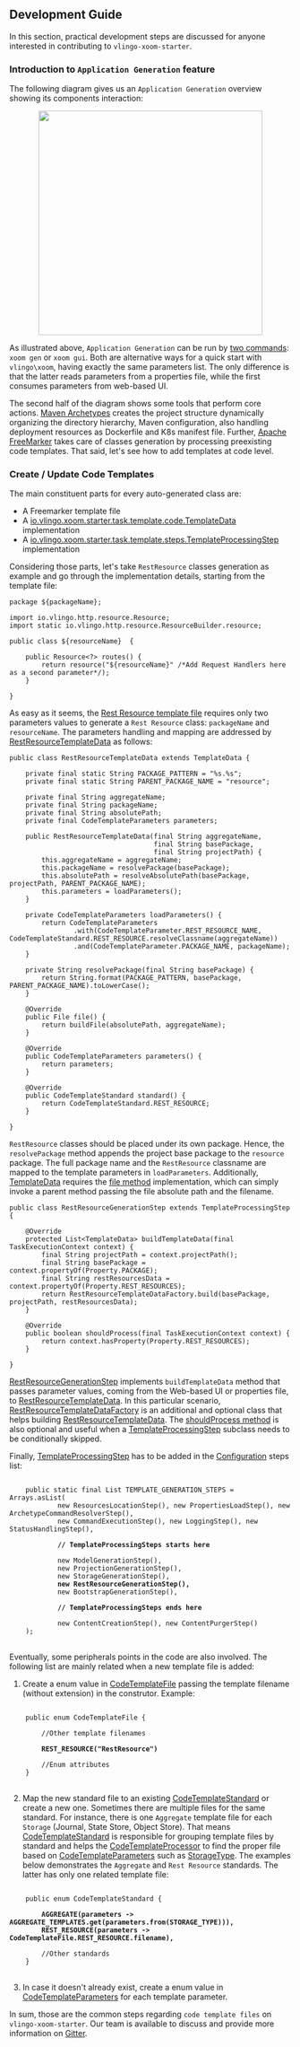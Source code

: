 ## Development Guide

In this section, practical development steps are discussed for anyone interested in contributing to `vlingo-xoom-starter`. 

### Introduction to `Application Generation` feature
     
The following diagram gives us an `Application Generation` overview showing its components interaction:

<p align="center">
    <img src="https://github.com/vlingo/vlingo-xoom-starter/blob/documentation/docs/raw-proj-gen-diagram.png" height="400" />
</p>

As illustrated above, `Application Generation` can be run by [two commands](https://github.com/vlingo/vlingo-xoom-starter/blob/documentation/README.md#application-generation): `xoom gen` or `xoom gui`. Both are alternative ways for a quick start with `vlingo\xoom`, having exactly the same parameters list. The only difference is that the latter reads parameters from a properties file, while the first consumes parameters from web-based UI.

The second half of the diagram shows some tools that perform core actions. [Maven Archetypes](https://maven.apache.org/guides/introduction/introduction-to-archetypes.html) creates the project structure dynamically organizing the directory hierarchy, Maven configuration, also handling  deployment resources as Dockerfile and K8s manifest file. Further, [Apache FreeMarker](https://freemarker.apache.org/) takes care of classes generation by processing preexisting code templates. That said, let's see how to add templates at code level.

### Create / Update Code Templates

The main constituent parts for every auto-generated class are: 
* A Freemarker template file
* A [io.vlingo.xoom.starter.task.template.code.TemplateData](https://github.com/vlingo/vlingo-xoom-starter/blob/master/src/main/java/io/vlingo/xoom/starter/task/template/code/TemplateData.java) implementation
* A [io.vlingo.xoom.starter.task.template.steps.TemplateProcessingStep](https://github.com/vlingo/vlingo-xoom-starter/blob/master/src/main/java/io/vlingo/xoom/starter/task/template/steps/TemplateProcessingStep.java) implementation

Considering those parts, let's take `RestResource` classes generation as example and go through the implementation details, starting from the template file:

```
package ${packageName};

import io.vlingo.http.resource.Resource;
import static io.vlingo.http.resource.ResourceBuilder.resource;

public class ${resourceName}  {

    public Resource<?> routes() {
        return resource("${resourceName}" /*Add Request Handlers here as a second parameter*/);
    }

}
```

As easy as it seems, the [Rest Resource template file](https://github.com/vlingo/vlingo-xoom-starter/blob/master/src/main/resources/codegen/RestResource.ftl) requires only two parameters values to generate a `Rest Resource` class: `packageName` and `resourceName`. The parameters handling and mapping are addressed by [RestResourceTemplateData](https://github.com/vlingo/vlingo-xoom-starter/blob/master/src/main/java/io/vlingo/xoom/starter/task/template/code/resource/RestResourceTemplateData.java) as follows:  

```
public class RestResourceTemplateData extends TemplateData {

    private final static String PACKAGE_PATTERN = "%s.%s";
    private final static String PARENT_PACKAGE_NAME = "resource";

    private final String aggregateName;
    private final String packageName;
    private final String absolutePath;
    private final CodeTemplateParameters parameters;

    public RestResourceTemplateData(final String aggregateName,
                                    final String basePackage,
                                    final String projectPath) {
        this.aggregateName = aggregateName;
        this.packageName = resolvePackage(basePackage);
        this.absolutePath = resolveAbsolutePath(basePackage, projectPath, PARENT_PACKAGE_NAME);
        this.parameters = loadParameters();
    }

    private CodeTemplateParameters loadParameters() {
        return CodeTemplateParameters
                .with(CodeTemplateParameter.REST_RESOURCE_NAME, CodeTemplateStandard.REST_RESOURCE.resolveClassname(aggregateName))
                .and(CodeTemplateParameter.PACKAGE_NAME, packageName);
    }

    private String resolvePackage(final String basePackage) {
        return String.format(PACKAGE_PATTERN, basePackage, PARENT_PACKAGE_NAME).toLowerCase();
    }

    @Override
    public File file() {
        return buildFile(absolutePath, aggregateName);
    }

    @Override
    public CodeTemplateParameters parameters() {
        return parameters;
    }

    @Override
    public CodeTemplateStandard standard() {
        return CodeTemplateStandard.REST_RESOURCE;
    }

}
```

`RestResource` classes should be placed under its own package. Hence, the `resolvePackage` method appends the project base package to the `resource` package. The full package name and the `RestResource` classname are mapped to the template parameters in `loadParameters`. Additionally, [TemplateData](https://github.com/vlingo/vlingo-xoom-starter/blob/master/src/main/java/io/vlingo/xoom/starter/task/template/code/TemplateData.java) requires the [file method](https://github.com/vlingo/vlingo-xoom-starter/blob/master/src/main/java/io/vlingo/xoom/starter/task/template/code/TemplateData.java#L19) implementation, which can simply invoke a parent method passing the file absolute path and the filename.

```
public class RestResourceGenerationStep extends TemplateProcessingStep {

    @Override
    protected List<TemplateData> buildTemplateData(final TaskExecutionContext context) {
        final String projectPath = context.projectPath();
        final String basePackage = context.propertyOf(Property.PACKAGE);
        final String restResourcesData = context.propertyOf(Property.REST_RESOURCES);
        return RestResourceTemplateDataFactory.build(basePackage, projectPath, restResourcesData);
    }

    @Override
    public boolean shouldProcess(final TaskExecutionContext context) {
        return context.hasProperty(Property.REST_RESOURCES);
    }

}
```

[RestResourceGenerationStep](https://github.com/vlingo/vlingo-xoom-starter/blob/master/src/main/java/io/vlingo/xoom/starter/task/template/steps/RestResourceGenerationStep.java) implements `buildTemplateData` method that passes parameter values, coming from the Web-based UI or properties file, to [RestResourceTemplateData](https://github.com/vlingo/vlingo-xoom-starter/blob/master/src/main/java/io/vlingo/xoom/starter/task/template/code/resource/RestResourceTemplateData.java). In this particular scenario, [RestResourceTemplateDataFactory](https://github.com/vlingo/vlingo-xoom-starter/blob/d97811cd790c3a7b402126d019f27aa30ca8cd1f/src/main/java/io/vlingo/xoom/starter/task/template/code/resource/RestResourceTemplateDataFactory.java)  is an additional and optional class that helps building [RestResourceTemplateData](https://github.com/vlingo/vlingo-xoom-starter/blob/master/src/main/java/io/vlingo/xoom/starter/task/template/code/resource/RestResourceTemplateData.java). The [shouldProcess method](https://github.com/vlingo/vlingo-xoom-starter/blob/d97811cd790c3a7b402126d019f27aa30ca8cd1f/src/main/java/io/vlingo/xoom/starter/task/steps/TaskExecutionStep.java#L16) is also optional and useful when a [TemplateProcessingStep](https://github.com/vlingo/vlingo-xoom-starter/blob/d97811cd790c3a7b402126d019f27aa30ca8cd1f/src/main/java/io/vlingo/xoom/starter/task/template/steps/TemplateProcessingStep.java) subclass needs to be conditionally skipped.


Finally, [TemplateProcessingStep](https://github.com/vlingo/vlingo-xoom-starter/blob/d97811cd790c3a7b402126d019f27aa30ca8cd1f/src/main/java/io/vlingo/xoom/starter/task/template/steps/TemplateProcessingStep.java) has to be added in the [Configuration](https://github.com/vlingo/vlingo-xoom-starter/blob/master/src/main/java/io/vlingo/xoom/starter/Configuration.java) steps list:

<pre>
<code>
    public static final List<TaskExecutionStep> TEMPLATE_GENERATION_STEPS = Arrays.asList(
            new ResourcesLocationStep(), new PropertiesLoadStep(), new ArchetypeCommandResolverStep(),
            new CommandExecutionStep(), new LoggingStep(), new StatusHandlingStep(),

            <strong>// TemplateProcessingSteps starts here</strong>

            new ModelGenerationStep(),
            new ProjectionGenerationStep(),
            new StorageGenerationStep(),
            <strong>new RestResourceGenerationStep(),</strong>
            new BootstrapGenerationStep(),

            <strong>// TemplateProcessingSteps ends here</strong>

            new ContentCreationStep(), new ContentPurgerStep()
    );
</code>
</pre>

Eventually, some peripherals points in the code are also involved. The following list are mainly related when a new template file is added:

1.  Create a enum value in [CodeTemplateFile](https://github.com/vlingo/vlingo-xoom-starter/blob/master/src/main/java/io/vlingo/xoom/starter/task/template/code/CodeTemplateFile.java) passing the template filename (without extension) in the construtor. Example:

<pre>
<code>
    public enum CodeTemplateFile {

        //Other template filenames

        <strong>REST_RESOURCE("RestResource")</strong>

        //Enum attributes
    }
</code>
</pre>

2. Map the new standard file to an existing [CodeTemplateStandard](https://github.com/vlingo/vlingo-xoom-starter/blob/master/src/main/java/io/vlingo/xoom/starter/task/template/code/CodeTemplateStandard.java) or create a new one. Sometimes there are multiple files for the same standard. For instance, there is one `Aggregate` template file for each `Storage` (Journal, State Store, Object Store). That means [CodeTemplateStandard](https://github.com/vlingo/vlingo-xoom-starter/blob/master/src/main/java/io/vlingo/xoom/starter/task/template/code/CodeTemplateStandard.java) is responsible for grouping template files by standard and helps the [CodeTemplateProcessor](https://github.com/vlingo/vlingo-xoom-starter/blob/master/src/main/java/io/vlingo/xoom/starter/task/template/code/CodeTemplateProcessor.java) to find the proper file based on [CodeTemplateParameters](https://github.com/vlingo/vlingo-xoom-starter/blob/master/src/main/java/io/vlingo/xoom/starter/task/template/code/CodeTemplateParameters.java) such as [StorageType](https://github.com/vlingo/vlingo-xoom-starter/blob/master/src/main/java/io/vlingo/xoom/starter/task/template/code/storage/StorageType.java). The examples below demonstrates the `Aggregate` and `Rest Resource` standards. The latter has only one related template file:

<pre>
<code>
    public enum CodeTemplateStandard {
        
        <strong>AGGREGATE(parameters -> AGGREGATE_TEMPLATES.get(parameters.from(STORAGE_TYPE))),</strong>
        <strong>REST_RESOURCE(parameters -> CodeTemplateFile.REST_RESOURCE.filename),</strong>

        //Other standards
    }
</code>
</pre>

3. In case it doesn't already exist, create a enum value in [CodeTemplateParameters](https://github.com/vlingo/vlingo-xoom-starter/blob/master/src/main/java/io/vlingo/xoom/starter/task/template/code/CodeTemplateParameters.java) for each template parameter.

In sum, those are the common steps regarding `code template files` on `vlingo-xoom-starter`. Our team is available to discuss and provide more information on [Gitter](https://gitter.im/vlingo-platform-java/community/).